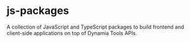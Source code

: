 # js-packages
A collection of JavaScript and TypeScript packages to build frontend and client-side applications on top of Dynamia Tools APIs.
